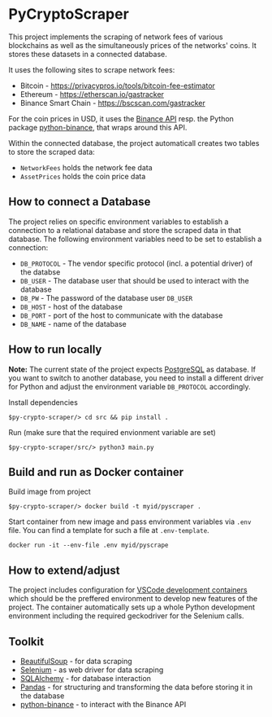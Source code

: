 # PyCryptoScraper
This project implements the scraping of network fees of various blockchains as well as the simultaneously prices of the networks' coins. It stores these datasets in a connected database.

It uses the following sites to scrape network fees:
- Bitcoin - https://privacypros.io/tools/bitcoin-fee-estimator
- Ethereum - https://etherscan.io/gastracker 
- Binance Smart Chain - https://bscscan.com/gastracker

For the coin prices in USD, it uses the [Binance API](https://www.binance.com/en/binance-api) resp. the Python package [python-binance](https://pypi.org/project/python-binance/), that wraps around this API.

Within the connected database, the project automaticall creates two tables to
store the scraped data:
* `NetworkFees` holds the network fee data
* `AssetPrices` holds the coin price data

## How to connect a Database
The project relies on specific environment variables to establish a connection to a relational database and store the scraped data in that database. The following environment variables need to be set to establish a connection:

* `DB_PROTOCOL` - The vendor specific protocol (incl. a potential driver) of the databse
* `DB_USER` - The database user that should be used to interact with the database 
* `DB_PW` - The password of the database user `DB_USER`
* `DB_HOST` - host of the database
* `DB_PORT` - port of the host to communicate with the database
* `DB_NAME` - name of the database

## How to run locally
**Note:** The current state of the project expects [PostgreSQL](https://www.postgresql.org/) as database. If you want to switch to another database, you need to install a different driver for Python and adjust the environment variable `DB_PROTOCOL` accordingly.

Install dependencies
```
$py-crypto-scraper/> cd src && pip install .
```
Run (make sure that the required envionment variable are set)
```
$py-crypto-scraper/src/> python3 main.py
```

## Build and run as Docker container
Build image from project
```
$py-crypto-scraper/> docker build -t myid/pyscraper .
```

Start container from new image and pass environment variables via `.env` file.
You can find a template for such a file at `.env-template`.
```
docker run -it --env-file .env myid/pyscrape
```

## How to extend/adjust
The project includes configuration for [VSCode development containers](https://code.visualstudio.com/docs/remote/containers) which should be the preffered environment to develop new features of the project. The container automatically sets up a whole Python development environment including the required geckodriver for the Selenium calls.

## Toolkit
* [BeautifulSoup](https://pypi.org/project/beautifulsoup4/) - for data scraping
* [Selenium](https://pypi.org/project/selenium/) - as web driver for data scraping
* [SQLAlchemy](https://pypi.org/project/SQLAlchemy/) - for database interaction
* [Pandas](https://pypi.org/project/pandas/) - for structuring and transforming the data before storing it in the database
* [python-binance](https://pypi.org/project/python-binance/) - to interact with the Binance API
